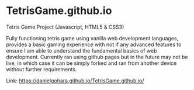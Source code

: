 # TetrisGame.github.io
Tetris Game Project (Javascript, HTML5 &amp; CSS3)

Fully functioning tetris game using vanilla web development languages, provides a basic gaming experience with not if any advanced features to ensure I am able to understand the fundamental basics of web development. Currently ran using github pages but in the future may not be live, in which case it can be simply forked and ran from another device without further requirements.

Link: https://danielgohara.github.io/TetrisGame.github.io/

